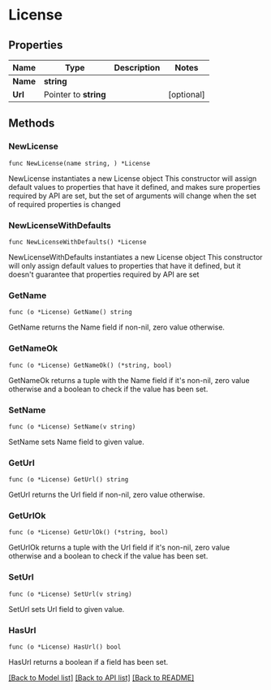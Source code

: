 # License

## Properties

Name | Type | Description | Notes
------------ | ------------- | ------------- | -------------
**Name** | **string** |  | 
**Url** | Pointer to **string** |  | [optional] 

## Methods

### NewLicense

`func NewLicense(name string, ) *License`

NewLicense instantiates a new License object
This constructor will assign default values to properties that have it defined,
and makes sure properties required by API are set, but the set of arguments
will change when the set of required properties is changed

### NewLicenseWithDefaults

`func NewLicenseWithDefaults() *License`

NewLicenseWithDefaults instantiates a new License object
This constructor will only assign default values to properties that have it defined,
but it doesn't guarantee that properties required by API are set

### GetName

`func (o *License) GetName() string`

GetName returns the Name field if non-nil, zero value otherwise.

### GetNameOk

`func (o *License) GetNameOk() (*string, bool)`

GetNameOk returns a tuple with the Name field if it's non-nil, zero value otherwise
and a boolean to check if the value has been set.

### SetName

`func (o *License) SetName(v string)`

SetName sets Name field to given value.


### GetUrl

`func (o *License) GetUrl() string`

GetUrl returns the Url field if non-nil, zero value otherwise.

### GetUrlOk

`func (o *License) GetUrlOk() (*string, bool)`

GetUrlOk returns a tuple with the Url field if it's non-nil, zero value otherwise
and a boolean to check if the value has been set.

### SetUrl

`func (o *License) SetUrl(v string)`

SetUrl sets Url field to given value.

### HasUrl

`func (o *License) HasUrl() bool`

HasUrl returns a boolean if a field has been set.


[[Back to Model list]](../README.md#documentation-for-models) [[Back to API list]](../README.md#documentation-for-api-endpoints) [[Back to README]](../README.md)


